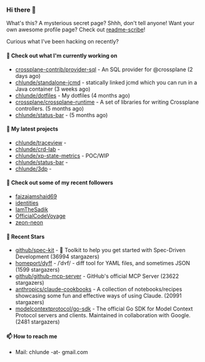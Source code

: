### Hi there 👋

What's this? A mysterious secret page? Shhh, don't tell anyone!
Want your own awesome profile page? Check out [readme-scribe](https://github.com/muesli/readme-scribe)!

Curious what I've been hacking on recently?

#### 👷 Check out what I'm currently working on

- [crossplane-contrib/provider-sql](https://github.com/crossplane-contrib/provider-sql) - An SQL provider for @crossplane (2 days ago)
- [chlunde/standalone-jcmd](https://github.com/chlunde/standalone-jcmd) - statically linked jcmd which you can run in a Java container (3 weeks ago)
- [chlunde/dotfiles](https://github.com/chlunde/dotfiles) - My dotfiles (4 months ago)
- [crossplane/crossplane-runtime](https://github.com/crossplane/crossplane-runtime) - A set of libraries for writing Crossplane controllers. (5 months ago)
- [chlunde/status-bar](https://github.com/chlunde/status-bar) -  (5 months ago)

#### 🌱 My latest projects

- [chlunde/traceview](https://github.com/chlunde/traceview) - 
- [chlunde/crd-lab](https://github.com/chlunde/crd-lab) - 
- [chlunde/xp-state-metrics](https://github.com/chlunde/xp-state-metrics) - POC/WIP
- [chlunde/status-bar](https://github.com/chlunde/status-bar) - 
- [chlunde/3dp](https://github.com/chlunde/3dp) - 



#### 👯 Check out some of my recent followers

- [faizajamshaid69](https://github.com/faizajamshaid69)
- [identities](https://github.com/identities)
- [IamTheSadik](https://github.com/IamTheSadik)
- [OfficialCodeVoyage](https://github.com/OfficialCodeVoyage)
- [zeon-neon](https://github.com/zeon-neon)

#### 🌟 Recent Stars

- [github/spec-kit](https://github.com/github/spec-kit) - 💫 Toolkit to help you get started with Spec-Driven Development (36994 stargazers)
- [homeport/dyff](https://github.com/homeport/dyff) - /ˈdʏf/ - diff tool for YAML files, and sometimes JSON (1599 stargazers)
- [github/github-mcp-server](https://github.com/github/github-mcp-server) - GitHub&#39;s official MCP Server (23622 stargazers)
- [anthropics/claude-cookbooks](https://github.com/anthropics/claude-cookbooks) - A collection of notebooks/recipes showcasing some fun and effective ways of using Claude. (20991 stargazers)
- [modelcontextprotocol/go-sdk](https://github.com/modelcontextprotocol/go-sdk) - The official Go SDK for Model Context Protocol servers and clients. Maintained in collaboration with Google. (2481 stargazers)

#### 📫 How to reach me

- Mail: chlunde -at- gmail.com
